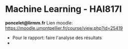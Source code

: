 <h1 id="machine-learning---hai817i">Machine Learning - HAI817I</h1>
<p><strong>poncelet@lirmm.fr</strong>
Lien moodle: <a href="https://moodle.umontpellier.fr/course/view.php?id=25419" title="https://moodle.umontpellier.fr/course/view.php?id=25419">https://moodle.umontpellier.fr/course/view.php?id=25419</a></p>
<ul>
<li>Pour le rapport: faire l'analyse des résultats</li>
<li></li>
</ul>

